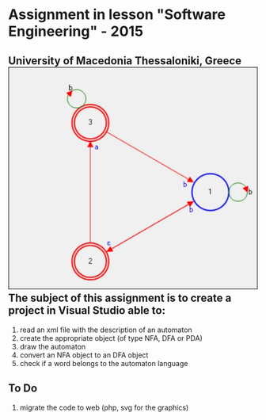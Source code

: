 # Assignment in lesson "Software Engineering" - 2015
 University of Macedonia
 Thessaloniki, Greece
![Automata](img/home.jpg)
The subject of this assignment is to create a project in Visual Studio able to:
--------------------------------------------------------------------------
1. read an xml file with the description of an automaton
2. create the appropriate object (of type NFA, DFA or PDA)
3. draw the automaton 
4. convert an NFA object to an DFA object
5. check if a word belongs to the automaton language

To Do
--------------------------------------------------------------------------
1. migrate the code to web (php, svg for the graphics)

